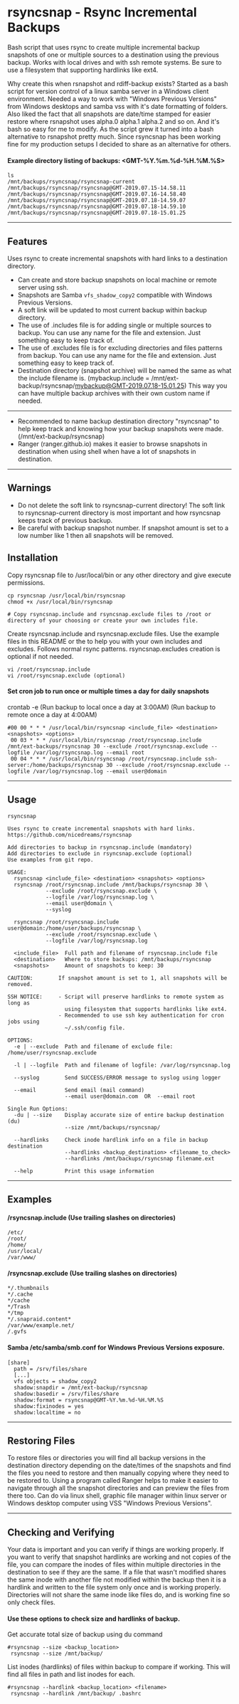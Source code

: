 # rsyncsnap - Rsync Incremental Backups

Bash script that uses rsync to create multiple incremental backup snapshots of one or multiple sources to a destination using the previous backup.  Works with local drives and with ssh remote systems.  Be sure to use a filesystem that supporting hardlinks like ext4.

Why create this when rsnapshot and rdiff-backup exists?  Started as a bash script for version control of a linux samba server in a Windows client environment.  Needed a way to work with "Windows Previous Versions" from Windows desktops and samba vss with it's date formatting of folders.  Also liked the fact that all snapshots are date/time stamped for easier restore where rsnapshot uses alpha.0 alpha.1 alpha.2 and so on.  And it's bash so easy for me to modify.  As the script grew it turned into a bash alternative to rsnapshot pretty much.  Since rsyncsnap has been working fine for my production setups I decided to share as an alternative for others.

#### Example directory listing of backups: <GMT-%Y.%m.%d-%H.%M.%S>
```
ls
/mnt/backups/rsyncsnap/rsyncsnap-current
/mnt/backups/rsyncsnap/rsyncsnap@GMT-2019.07.15-14.58.11
/mnt/backups/rsyncsnap/rsyncsnap@GMT-2019.07.16-14.58.40
/mnt/backups/rsyncsnap/rsyncsnap@GMT-2019.07.18-14.59.07
/mnt/backups/rsyncsnap/rsyncsnap@GMT-2019.07.18-14.59.10
/mnt/backups/rsyncsnap/rsyncsnap@GMT-2019.07.18-15.01.25
``` 

----------------------------------------------------------------------------------

## Features

Uses rsync to create incremental snapshots with hard links to a destination directory.

- Can create and store backup snapshots on local machine or remote server using ssh.
- Snapshots are Samba `vfs_shadow_copy2` compatible with Windows Previous Versions.
- A soft link will be updated to most current backup within backup directory.
- The use of .includes file is for adding single or multiple sources to backup.  You can use any name for the file and extension.  Just something easy to keep track of.
- The use of .excludes file is for excluding directories and files patterns from backup.  You can use any name for the file and extension.  Just something easy to keep track of.
- Destination directory (snapshot archive) will be named the same as what the include filename is.  (mybackup.include = /mnt/ext-backup/rsyncsnap/mybackup@GMT-2019.07.18-15.01.25)  This way you can have multiple backup archives with their own custom name if needed.

----------------------------------------------------------------------------------

- Recommended to name backup destination directory "rsyncsnap" to help keep track and knowing how your backup snapshots were made.  (/mnt/ext-backup/rsyncsnap)
- Ranger (ranger.github.io) makes it easier to browse snapshots in destination when using shell when have a lot of snapshots in destination.

----------------------------------------------------------------------------------

## Warnings
- Do not delete the soft link to rsyncsnap-current directory!  The soft link to rsyncsnap-current directory is most important and how rsyncsnap keeps track of previous backup.
- Be careful with backup snapshot number.  If snapshot amount is set to a low number like 1 then all snapshots will be removed.

## Installation

Copy rsyncsnap file to /usr/local/bin or any other directory and give execute permissions.
```
cp rsyncsnap /usr/local/bin/rsyncsnap
chmod +x /usr/local/bin/rsyncsnap

# Copy rsyncsnap.include and rsyncsnap.exclude files to /root or directory of your choosing or create your own includes file.
```

Create rsyncsnap.include and rsyncsnap.exclude files.  Use the example files in this README or the to help you with your own includes and excludes.  Follows normal rsync patterns.  rsyncsnap.excludes creation is optional if not needed.
```
vi /root/rsyncsnap.include
vi /root/rsyncsnap.exclude (optional)
```

#### Set cron job to run once or multiple times a day for daily snapshots

crontab -e (Run backup to local once a day at 3:00AM) (Run backup to remote once a day at 4:00AM)

```
#00 00 * * * /usr/local/bin/rsyncsnap <include_file> <destination> <snapshots> <options>
 00 03 * * * /usr/local/bin/rsyncsnap /root/rsyncsnap.include /mnt/ext-backups/rsyncsnap 30 --exclude /root/rsyncsnap.exclude --logfile /var/log/rsyncsnap.log --email root
 00 04 * * * /usr/local/bin/rsyncsnap /root/rsyncsnap.include ssh-server:/home/backups/rsyncsnap 30 --exclude /root/rsyncsnap.exclude --logfile /var/log/rsyncsnap.log --email user@domain
```

----------------------------------------------------------------------------------

## Usage

```
rsyncsnap

Uses rsync to create incremental snapshots with hard links.
https://github.com/nicedreams/rsyncsnap

Add directories to backup in rsyncsnap.include (mandatory)
Add directories to exclude in rsyncsnap.exclude (optional)
Use examples from git repo.

USAGE:
  rsyncsnap <include_file> <destination> <snapshots> <options>
  rsyncsnap /root/rsyncsnap.include /mnt/backups/rsyncsnap 30 \
            --exclude /root/rsyncsnap.exclude \
            --logfile /var/log/rsyncsnap.log \
            --email user@domain \
            --syslog

  rsyncsnap /root/rsyncsnap.include user@domain:/home/user/backups/rsyncsnap \
            --exclude /root/rsyncsnap.exclude \
            --logfile /var/log/rsyncsnap.log

  <include_file>  Full path and filename of rsyncsnap.include file
  <destination>   Where to store backups: /mnt/backups/rsyncsnap
  <snapshots>     Amount of snapshots to keep: 30

CAUTION:        If snapshot amount is set to 1, all snapshots will be removed.

SSH NOTICE:     - Script will preserve hardlinks to remote system as long as
                  using filesystem that supports hardlinks like ext4.
                - Recommended to use ssh key authentication for cron jobs using
                  ~/.ssh/config file.

OPTIONS:
  -e | --exclude  Path and filename of exclude file: /home/user/rsyncsnap.exclude

  -l | --logfile  Path and filename of logfile: /var/log/rsyncsnap.log

  --syslog        Send SUCCESS/ERROR message to syslog using logger

  --email         Send email (mail command)
                  --email user@domain.com  OR  --email root

Single Run Options:
  -du | --size    Display accurate size of entire backup destination (du)
                  --size /mnt/backups/rsyncsnap/

  --hardlinks     Check inode hardlink info on a file in backup destination
                  --hardlinks <backup_destination> <filename_to_check>
                  --hardlinks /mnt/backups/rsyncsnap filename.ext

  --help          Print this usage information
```

----------------------------------------------------------------------------------

## Examples

#### /rsyncsnap.include (Use trailing slashes on directories)
```
/etc/
/root/
/home/
/usr/local/
/var/www/
```

#### /rsyncsnap.exclude (Use trailing slashes on directories)
```
*/.thumbnails
*/.cache
*/cache
*/Trash
*/tmp
*/.snapraid.content*
/var/www/example.net/
/.gvfs
```

#### Samba /etc/samba/smb.conf for Windows Previous Versions exposure.

```
[share]
  path = /srv/files/share
  [...]
  vfs objects = shadow_copy2
  shadow:snapdir = /mnt/ext-backup/rsyncsnap
  shadow:basedir = /srv/files/share
  shadow:format = rsyncsnap@GMT-%Y.%m.%d-%H.%M.%S
  shadow:fixinodes = yes
  shadow:localtime = no
```

----------------------------------------------------------------------------------

## Restoring Files

To restore files or directories you will find all backup versions in the destination directory depending on the date/times of the snapshots and find the files you need to restore and then manually copying where they need to be restored to.  Using a program called Ranger helps to make it easier to navigate through all the snapshot directories and can preview the files from there too.  Can do via linux shell, graphic file manager within linux server or Windows desktop computer using VSS "Windows Previous Versions".

----------------------------------------------------------------------------------

## Checking and Verifying

Your data is important and you can verify if things are working properly.  If you want to verify that snapshot hardlinks are working and not copies of the file, you can compare the inodes of files within multiple directories in the destination to see if they are the same.  If a file that wasn't modified shares the same inode with another file not modified within the backup then it is a hardlink and written to the file system only once and is working properly.  Directories will not share the same inode like files do, and is working fine so only check files.

#### Use these options to check size and hardlinks of backup.

Get accurate total size of backup using du command
```
#rsyncsnap --size <backup_location>
 rsyncsnap --size /mnt/backup/
```

List inodes (hardlinks) of files within backup to compare if working.  This will find all files in path <filename> and list inodes for each.
```
#rsyncsnap --hardlink <backup_location> <filename>
 rsyncsnap --hardlink /mnt/backup/ .bashrc
```
